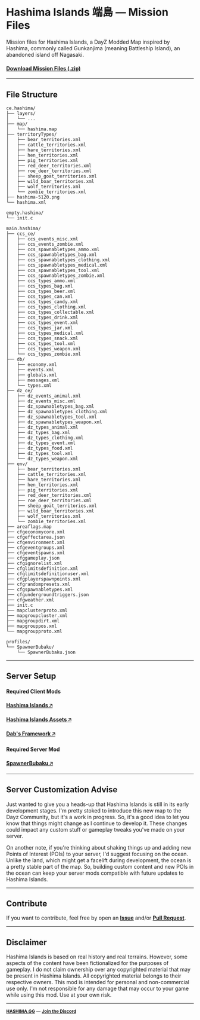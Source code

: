 # Hashima Islands 端島 — Mission Files

Mission files for Hashima Islands, a DayZ Modded Map inspired by Hashima, commonly called Gunkanjima (meaning Battleship Island), an abandoned island off Nagasaki.

#### [Download Mission Files (.zip)](https://hashima.gg)

---

## File Structure

```
ce.hashima/
├── layers/
│   └── ...
├── map/
│   └── hashima.map
├── territoryTypes/
│   ├── bear_territories.xml
│   ├── cattle_territories.xml
│   ├── hare_territories.xml
│   ├── hen_territories.xml
│   ├── pig_territories.xml
│   ├── red_deer_territories.xml
│   ├── roe_deer_territories.xml
│   ├── sheep_goat_territories.xml
│   ├── wild_boar_territories.xml
│   ├── wolf_territories.xml
│   └── zombie_territories.xml
├── hashima-5120.png
└── hashima.xml
```

```
empty.hashima/
└── init.c
```

```
main.hashima/
├── ccs_ce/
│   ├── ccs_events_misc.xml
│   ├── ccs_events_zombie.xml
│   ├── ccs_spawnabletypes_ammo.xml
│   ├── ccs_spawnabletypes_bag.xml
│   ├── ccs_spawnabletypes_clothing.xml
│   ├── ccs_spawnabletypes_medical.xml
│   ├── ccs_spawnabletypes_tool.xml
│   ├── ccs_spawnabletypes_zombie.xml
│   ├── ccs_types_ammo.xml
│   ├── ccs_types_bag.xml
│   ├── ccs_types_beer.xml
│   ├── ccs_types_can.xml
│   ├── ccs_types_candy.xml
│   ├── ccs_types_clothing.xml
│   ├── ccs_types_collectable.xml
│   ├── ccs_types_drink.xml
│   ├── ccs_types_event.xml
│   ├── ccs_types_jar.xml
│   ├── ccs_types_medical.xml
│   ├── ccs_types_snack.xml
│   ├── ccs_types_tool.xml
│   ├── ccs_types_weapon.xml
│   └── ccs_types_zombie.xml
├── db/
│   ├── economy.xml
│   ├── events.xml
│   ├── globals.xml
│   ├── messages.xml
│   └── types.xml
├── dz_ce/
│   ├── dz_events_animal.xml
│   ├── dz_events_misc.xml
│   ├── dz_spawnabletypes_bag.xml
│   ├── dz_spawnabletypes_clothing.xml
│   ├── dz_spawnabletypes_tool.xml
│   ├── dz_spawnabletypes_weapon.xml
│   ├── dz_types_animal.xml
│   ├── dz_types_bag.xml
│   ├── dz_types_clothing.xml
│   ├── dz_types_event.xml
│   ├── dz_types_food.xml
│   ├── dz_types_tool.xml
│   └── dz_types_weapon.xml
├── env/
│   ├── bear_territories.xml
│   ├── cattle_territories.xml
│   ├── hare_territories.xml
│   ├── hen_territories.xml
│   ├── pig_territories.xml
│   ├── red_deer_territories.xml
│   ├── roe_deer_territories.xml
│   ├── sheep_goat_territories.xml
│   ├── wild_boar_territories.xml
│   ├── wolf_territories.xml
│   └── zombie_territories.xml
├── areaflags.map
├── cfgeconomycore.xml
├── cfgeffectarea.json
├── cfgenvironment.xml
├── cfgeventgroups.xml
├── cfgeventspawns.xml
├── cfggameplay.json
├── cfgignorelist.xml
├── cfglimitsdefinition.xml
├── cfglimitsdefinitionuser.xml
├── cfgplayerspawnpoints.xml
├── cfgrandompresets.xml
├── cfgspawnabletypes.xml
├── cfgundergroundtriggers.json
├── cfgweather.xml
├── init.c
├── mapclusterproto.xml
├── mapgroupcluster.xml
├── mapgroupdirt.xml
├── mapgrouppos.xml
└── mapgroupproto.xml
```

```
profiles/
└── SpawnerBubaku/
    └── SpawnerBubaku.json
```
---

## Server Setup

#### Required Client Mods

**[Hashima Islands 🡥](https://steamcommunity.com/sharedfiles/filedetails/?id=2781560371)**

**[Hashima Islands Assets 🡥](https://steamcommunity.com/sharedfiles/filedetails/?id=3001202420)**

**[Dab's Framework 🡥](https://steamcommunity.com/sharedfiles/filedetails/?id=2545327648)**

#### Required Server Mod

**[SpawnerBubaku 🡥](https://steamcommunity.com/sharedfiles/filedetails/?id=2482312670)**

---

## Server Customization Advise

Just wanted to give you a heads-up that Hashima Islands is still in its early development stages. I'm pretty stoked to introduce this new map to the Dayz Community, but it's a work in progress. So, it's a good idea to let you know that things might change as I continue to develop it. These changes could impact any custom stuff or gameplay tweaks you've made on your server.

On another note, if you're thinking about shaking things up and adding new Points of Interest (POIs) to your server, I'd suggest focusing on the ocean. Unlike the land, which might get a facelift during development, the ocean is a pretty stable part of the map. So, building custom content and new POIs in the ocean can keep your server mods compatible with future updates to Hashima Islands.

---

## Contribute

If you want to contribute, feel free by open an **[Issue](https://github.com/hashimagg/mission/issues)** and/or **[Pull Request](https://github.com/hashimagg/mission/pulls)**.

---

## Disclaimer

Hashima Islands is based on real history and real terrains. However, some aspects of the content have been fictionalized for the purposes of gameplay. I do not claim ownership over any copyrighted material that may be present in Hashima Islands. All copyrighted material belongs to their respective owners. This mod is intended for personal and non-commercial use only. I'm not responsible for any damage that may occur to your game while using this mod. Use at your own risk.

---

<small>

**[HASHIMA.GG](https://hashima.gg)** — **[Join the Discord](https://discord.gg/Uap8rwekfA)**
